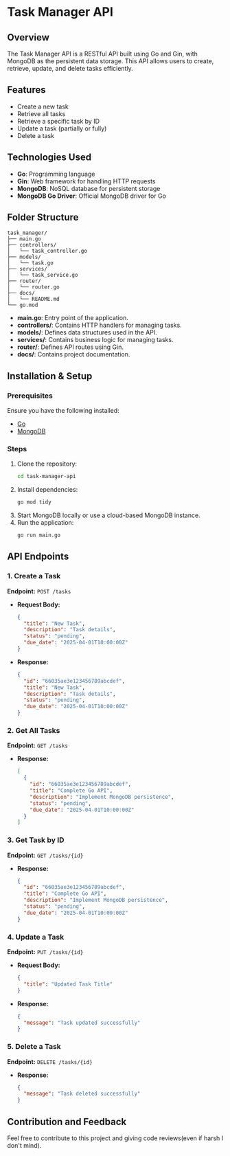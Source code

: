 # Task Manager API

## Overview
The Task Manager API is a RESTful API built using Go and Gin, with MongoDB as the persistent data storage. This API allows users to create, retrieve, update, and delete tasks efficiently.

## Features
- Create a new task
- Retrieve all tasks
- Retrieve a specific task by ID
- Update a task (partially or fully)
- Delete a task

## Technologies Used
- **Go**: Programming language
- **Gin**: Web framework for handling HTTP requests
- **MongoDB**: NoSQL database for persistent storage
- **MongoDB Go Driver**: Official MongoDB driver for Go

## Folder Structure
```
task_manager/
├── main.go
├── controllers/
│   └── task_controller.go
├── models/
│   └── task.go
├── services/
│   └── task_service.go
├── router/
│   └── router.go
├── docs/
│   └── README.md
└── go.mod
```
- **main.go**: Entry point of the application.
- **controllers/**: Contains HTTP handlers for managing tasks.
- **models/**: Defines data structures used in the API.
- **services/**: Contains business logic for managing tasks.
- **router/**: Defines API routes using Gin.
- **docs/**: Contains project documentation.

## Installation & Setup
### Prerequisites
Ensure you have the following installed:
- [Go](https://golang.org/doc/install)
- [MongoDB](https://www.mongodb.com/try/download/community)

### Steps
1. Clone the repository:
   ```sh
   cd task-manager-api
   ```
2. Install dependencies:
   ```sh
   go mod tidy
   ```
3. Start MongoDB locally or use a cloud-based MongoDB instance.
4. Run the application:
   ```sh
   go run main.go
   ```

## API Endpoints
### 1. Create a Task
**Endpoint:** `POST /tasks`
- **Request Body:**
  ```json
  {
    "title": "New Task",
    "description": "Task details",
    "status": "pending",
    "due_date": "2025-04-01T10:00:00Z"
  }
  ```
- **Response:**
  ```json
  {
    "id": "66035ae3e123456789abcdef",
    "title": "New Task",
    "description": "Task details",
    "status": "pending",
    "due_date": "2025-04-01T10:00:00Z"
  }
  ```

### 2. Get All Tasks
**Endpoint:** `GET /tasks`
- **Response:**
  ```json
  [
    {
      "id": "66035ae3e123456789abcdef",
      "title": "Complete Go API",
      "description": "Implement MongoDB persistence",
      "status": "pending",
      "due_date": "2025-04-01T10:00:00Z"
    }
  ]
  ```

### 3. Get Task by ID
**Endpoint:** `GET /tasks/{id}`
- **Response:**
  ```json
  {
    "id": "66035ae3e123456789abcdef",
    "title": "Complete Go API",
    "description": "Implement MongoDB persistence",
    "status": "pending",
    "due_date": "2025-04-01T10:00:00Z"
  }
  ```

### 4. Update a Task
**Endpoint:** `PUT /tasks/{id}`
- **Request Body:**
  ```json
  {
    "title": "Updated Task Title"
  }
  ```
- **Response:**
  ```json
  {
    "message": "Task updated successfully"
  }
  ```

### 5. Delete a Task
**Endpoint:** `DELETE /tasks/{id}`
- **Response:**
  ```json
  {
    "message": "Task deleted successfully"
  }
  ```

## Contribution and Feedback
Feel free to contribute to this project and giving code reviews(even if harsh I don't mind).



